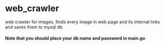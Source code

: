 # web_crawler
web crawler for images, finds every image in web page and its internal links and saves them to mysql db
#### Note that you should place your db name and password in main.go
